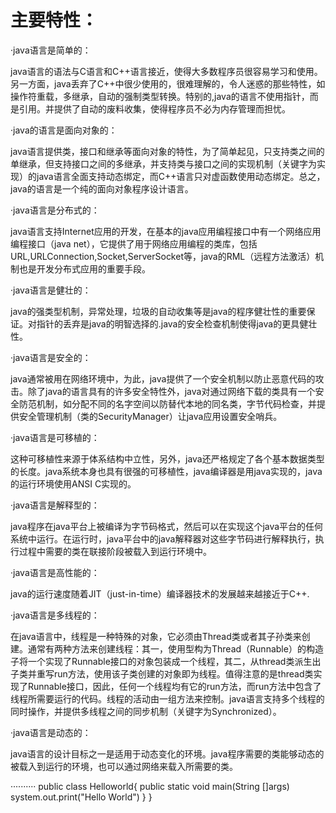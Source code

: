 # 主要特性：
·java语言是简单的：

java语言的语法与C语言和C++语言接近，使得大多数程序员很容易学习和使用。另一方面，java丢弃了C++中很少使用的，很难理解的，令人迷惑的那些特性，如操作符重载，多继承，自动的强制类型转换。特别的,java的语言不使用指针，而是引用。并提供了自动的废料收集，使得程序员不必为内存管理而担忧。

·java的语言是面向对象的：

java语言提供类，接口和继承等面向对象的特性，为了简单起见，只支持类之间的单继承，但支持接口之间的多继承，并支持类与接口之间的实现机制（关键字为实现）的java语言全面支持动态绑定，而C++语言只对虚函数使用动态绑定。总之，java的语言是一个纯的面向对象程序设计语言。

·java语言是分布式的：

java语言支持Internet应用的开发，在基本的java应用编程接口中有一个网络应用编程接口（java net），它提供了用于网络应用编程的类库，包括URL,URLConnection,Socket,ServerSocket等，java的RML（远程方法激活）机制也是开发分布式应用的重要手段。

·java语言是健壮的：

java的强类型机制，异常处理，垃圾的自动收集等是java的程序健壮性的重要保证。对指针的丢弃是java的明智选择的.java的安全检查机制使得java的更具健壮性。

·java语言是安全的：

java通常被用在网络环境中，为此，java提供了一个安全机制以防止恶意代码的攻击。除了java的语言具有的许多安全特性外，java对通过网络下载的类具有一个安全防范机制，如分配不同的名字空间以防替代本地的同名类，字节代码检查，并提供安全管理机制（类的SecurityManager）让java应用设置安全哨兵。

·java语言是可移植的：

这种可移植性来源于体系结构中立性，另外，java还严格规定了各个基本数据类型的长度。java系统本身也具有很强的可移植性，java编译器是用java实现的，java的运行环境使用ANSI C实现的。

·java语言是解释型的：

java程序在java平台上被编译为字节码格式，然后可以在实现这个java平台的任何系统中运行。在运行时，java平台中的java解释器对这些字节码进行解释执行，执行过程中需要的类在联接阶段被载入到运行环境中。

·java语言是高性能的：

java的运行速度随着JIT（just-in-time）编译器技术的发展越来越接近于C++.

·java语言是多线程的：

在java语言中，线程是一种特殊的对象，它必须由Thread类或者其子孙类来创建。通常有两种方法来创建线程：其一，使用型构为Thread（Runnable）的构造子将一个实现了Runnable接口的对象包装成一个线程，其二，从thread类派生出子类并重写run方法，使用该子类创建的对象即为线程。值得注意的是thread类实现了Runnable接口，因此，任何一个线程均有它的run方法，而run方法中包含了线程所需要运行的代码。线程的活动由一组方法来控制。java语言支持多个线程的同时操作，并提供多线程之间的同步机制（关键字为Synchronized）。

·java语言是动态的：

java语言的设计目标之一是适用于动态变化的环境。java程序需要的类能够动态的被载入到运行的环境，也可以通过网络来载入所需要的类。


··········
public class Helloworld{
  public static void main(String []args)
    system.out.print("Hello World")
    }
 }

